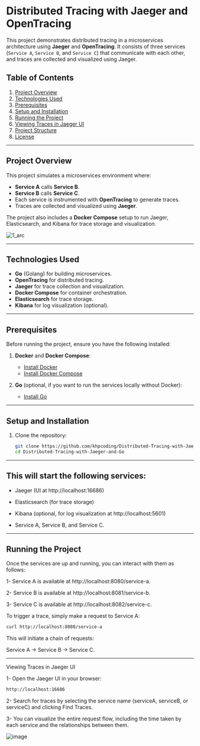 # Distributed Tracing with Jaeger and OpenTracing

This project demonstrates distributed tracing in a microservices architecture using **Jaeger** and **OpenTracing**. It consists of three services (`Service A`, `Service B`, and `Service C`) that communicate with each other, and traces are collected and visualized using Jaeger.

## Table of Contents

1. [Project Overview](#project-overview)
2. [Technologies Used](#technologies-used)
3. [Prerequisites](#prerequisites)
4. [Setup and Installation](#setup-and-installation)
5. [Running the Project](#running-the-project)
6. [Viewing Traces in Jaeger UI](#viewing-traces-in-jaeger-ui)
7. [Project Structure](#project-structure)
8. [License](#license)

---

## Project Overview

This project simulates a microservices environment where:
- **Service A** calls **Service B**.
- **Service B** calls **Service C**.
- Each service is instrumented with **OpenTracing** to generate traces.
- Traces are collected and visualized using **Jaeger**.

The project also includes a **Docker Compose** setup to run Jaeger, Elasticsearch, and Kibana for trace storage and visualization.


![1_arc](https://github.com/user-attachments/assets/2f713118-07ce-4a63-a3ee-c9f5e61d3b29)



---

## Technologies Used

- **Go** (Golang) for building microservices.
- **OpenTracing** for distributed tracing.
- **Jaeger** for trace collection and visualization.
- **Docker Compose** for container orchestration.
- **Elasticsearch** for trace storage.
- **Kibana** for log visualization (optional).

---

## Prerequisites

Before running the project, ensure you have the following installed:

1. **Docker** and **Docker Compose**:
   - [Install Docker](https://docs.docker.com/get-docker/)
   - [Install Docker Compose](https://docs.docker.com/compose/install/)

2. **Go** (optional, if you want to run the services locally without Docker):
   - [Install Go](https://golang.org/doc/install)

---

## Setup and Installation

1. Clone the repository:
   ```bash
   git clone https://github.com/khpcoding/Distributed-Tracing-with-Jaeger-and-Go.git
   cd Distributed-Tracing-with-Jaeger-and-Go
   ```
---

## This will start the following services:

  - Jaeger (UI at http://localhost:16686)

  - Elasticsearch (for trace storage)

  - Kibana (optional, for log visualization at http://localhost:5601)

  - Service A, Service B, and Service C.

---
## Running the Project

Once the services are up and running, you can interact with them as follows:

1- Service A is available at http://localhost:8080/service-a.

2- Service B is available at http://localhost:8081/service-b.

3- Service C is available at http://localhost:8082/service-c.

To trigger a trace, simply make a request to Service A:

```bash
curl http://localhost:8080/service-a
```
This will initiate a chain of requests:

Service A → Service B → Service C.

---

Viewing Traces in Jaeger UI

1- Open the Jaeger UI in your browser:

```bash
http://localhost:16686
```
2- Search for traces by selecting the service name (serviceA, serviceB, or serviceC) and clicking Find Traces.

3- You can visualize the entire request flow, including the time taken by each service and the relationships between them.

![image](https://github.com/user-attachments/assets/82f388e5-2294-44de-a0f0-c6c5c4928519)


